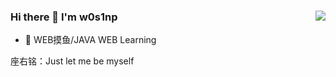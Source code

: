 ### Hi there 👋 I'm w0s1np<img align="right" src="https://github-readme-stats.vercel.app/api?username=w0s1np&show_icons=true&theme=radical">


- 🌱 WEB摸鱼/JAVA WEB Learning

座右铭：Just let me be myself

